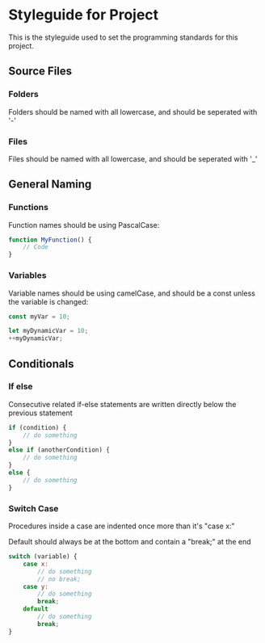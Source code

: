 # Styleguide for Project

This is the styleguide used to set the programming standards for this project.

## Source Files

### Folders

Folders should be named with all lowercase, and should be seperated with '-'

### Files

Files should be named with all lowercase, and should be seperated with '_'

## General Naming

### Functions

Function names should be using PascalCase:

```js
function MyFunction() {
    // Code
}
```

### Variables

Variable names should be using camelCase, and should be a const unless the variable is changed:

```js
const myVar = 10;

let myDynamicVar = 10;
++myDynamicVar;
```

## Conditionals

### If else

Consecutive related if-else statements are written directly below the previous statement

```js
if (condition) {
    // do something
}
else if (anotherCondition) {
    // do something
}
else {
    // do something
}
```

### Switch Case

Procedures inside a case are indented once more than it's "case x:"

Default should always be at the bottom and contain a "break;" at the end

```js
switch (variable) {
    case x:
        // do something
        // no break;
    case y:
        // do something
        break;
    default
        // do something
        break;
}
```
